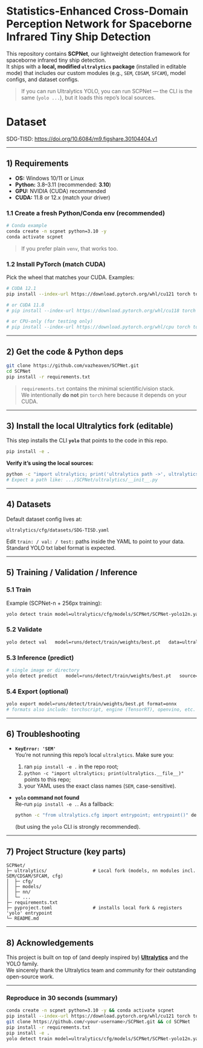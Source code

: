 # Statistics-Enhanced Cross-Domain Perception Network for Spaceborne Infrared Tiny Ship Detection

This repository contains **SCPNet**, our lightweight detection framework for spaceborne infrared tiny ship detection.  
It ships with a **local, modified `ultralytics` package** (installed in editable mode) that includes our custom modules (e.g., `SEM`, `CDSAM`, `SFCAM`), model configs, and dataset configs.

> If you can run Ultralytics YOLO, you can run SCPNet — the CLI is the same (`yolo ...`), but it loads this repo’s local sources.

# Dataset
SDG-TISD: https://doi.org/10.6084/m9.figshare.30104404.v1

---

## 1) Requirements

- **OS:** Windows 10/11 or Linux  
- **Python:** 3.8–3.11 (recommended: **3.10**)  
- **GPU:** NVIDIA (CUDA) recommended  
- **CUDA:** 11.8 or 12.x (match your driver)

### 1.1 Create a fresh Python/Conda env (recommended)

```bash
# Conda example
conda create -n scpnet python=3.10 -y
conda activate scpnet
```

> If you prefer plain `venv`, that works too.

### 1.2 Install PyTorch (match CUDA)

Pick the wheel that matches your CUDA. Examples:

```bash
# CUDA 12.1
pip install --index-url https://download.pytorch.org/whl/cu121 torch torchvision torchaudio

# or CUDA 11.8
# pip install --index-url https://download.pytorch.org/whl/cu118 torch torchvision torchaudio

# or CPU-only (for testing only)
# pip install --index-url https://download.pytorch.org/whl/cpu torch torchvision torchaudio
```

---

## 2) Get the code & Python deps

```bash
git clone https://github.com/vazheaven/SCPNet.git
cd SCPNet
pip install -r requirements.txt
```

> `requirements.txt` contains the minimal scientific/vision stack.  
> We intentionally **do not** pin `torch` here because it depends on your CUDA.

---

## 3) Install the local Ultralytics fork (editable)

This step installs the CLI **`yolo`** that points to the code in this repo.

```bash
pip install -e .
```

**Verify it’s using the local sources:**
```bash
python -c "import ultralytics; print('ultralytics path ->', ultralytics.__file__)"
# Expect a path like: .../SCPNet/ultralytics/__init__.py

```

---

## 4) Datasets

Default dataset config lives at:
```
ultralytics/cfg/datasets/SDG-TISD.yaml
```
Edit `train: / val: / test:` paths inside the YAML to point to your data.  
Standard YOLO txt label format is expected.

---

## 5) Training / Validation / Inference

### 5.1 Train

Example (SCPNet-n + 256px training):

```bash
yolo detect train model=ultralytics/cfg/models/SCPNet/SCPNet-yolo12n.yaml data=ultralytics/cfg/datasets/SDG-TISD.yaml batch=16 epochs=500 imgsz=256 device=0,1
```


### 5.2 Validate

```bash
yolo detect val   model=runs/detect/train/weights/best.pt   data=ultralytics/cfg/datasets/SDG-TISD.yaml   imgsz=256
```

### 5.3 Inference (predict)

```bash
# single image or directory
yolo detect predict   model=runs/detect/train/weights/best.pt   source=path/to/images_or_dir   imgsz=256 save=True
```

### 5.4 Export (optional)

```bash
yolo export model=runs/detect/train/weights/best.pt format=onnx
# formats also include: torchscript, engine (TensorRT), openvino, etc.
```

---

## 6) Troubleshooting

- **`KeyError: 'SEM'`**  
  You’re not running this repo’s local `ultralytics`. Make sure you:
  1) ran `pip install -e .` in the repo root;  
  2) `python -c "import ultralytics; print(ultralytics.__file__)"` points to this repo;  
  3) your YAML uses the exact class names (`SEM`, case-sensitive).

- **`yolo` command not found**  
  Re-run `pip install -e .`. As a fallback:
  ```bash
  python -c "from ultralytics.cfg import entrypoint; entrypoint()" detect val ...
  ```
  (but using the `yolo` CLI is strongly recommended).

---

## 7) Project Structure (key parts)

```
SCPNet/
├─ ultralytics/                 # Local fork (models, nn modules incl. SEM/CDSAM/SFCAM, cfg)
│  ├─ cfg/
│  ├─ models/
│  ├─ nn/
│  └─ ...
├─ requirements.txt
├─ pyproject.toml               # installs local fork & registers 'yolo' entrypoint
└─ README.md
```


---

## 8) Acknowledgements

This project is built on top of (and deeply inspired by) **[Ultralytics](https://ultralytics.com/)** and the YOLO family.  
We sincerely thank the Ultralytics team and community for their outstanding open-source work.

---



### Reproduce in 30 seconds (summary)

```bash
conda create -n scpnet python=3.10 -y && conda activate scpnet
pip install --index-url https://download.pytorch.org/whl/cu121 torch torchvision torchaudio
git clone https://github.com/<your-username>/SCPNet.git && cd SCPNet
pip install -r requirements.txt
pip install -e .
yolo detect train model=ultralytics/cfg/models/SCPNet/SCPNet-yolo12n.yaml data=ultralytics/cfg/datasets/SDG-TISD.yaml batch=16 epochs=500 imgsz=256
```

